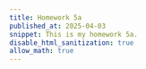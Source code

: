 ```yaml
---
title: Homework 5a
published_at: 2025-04-03
snippet: This is my homework 5a.
disable_html_sanitization: true
allow_math: true
---
```


<script src="./script/p5.js"></script>

<canvas id="p5_example"></canvas>

<script>
    const cnv = document.getElementById ("p5_example")
    cnv.width = cnv.parentNode.scrollWidth

    function setup () {
        createCanvas (300, 300, P2D, cnv)
    }

    function draw () {
        background (`turquoise`)
        console.log (frameCount)
    }
</script>
